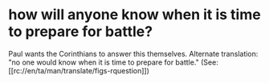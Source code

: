 # how will anyone know when it is time to prepare for battle?

Paul wants the Corinthians to answer this themselves. Alternate translation: "no one would know when it is time to prepare for battle." (See: [[rc://en/ta/man/translate/figs-rquestion]])

